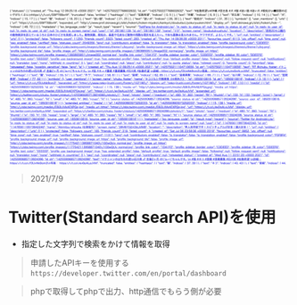 <img src="home.png">

> 2021/7/9  
# Twitter(Standard search API)を使用
- 指定した文字列で検索をかけて情報を取得
> 申請したAPIキーを使用する
> `https://developer.twitter.com/en/portal/dashboard`

> phpで取得してphpで出力、http通信でもらう側が必要


